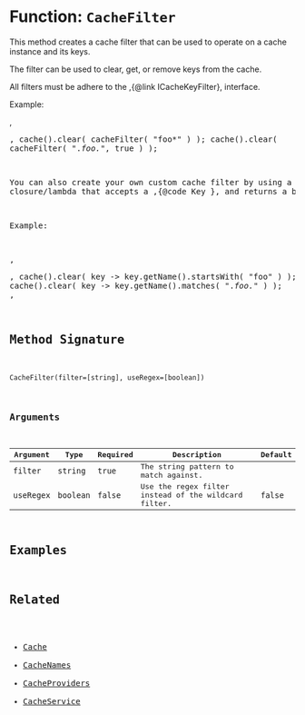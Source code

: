 [comment]: # (Note: This documentation is generated dynamically in the build process.  To modify the contents, change the javadoc on the _invoke method of the BIF class)

# Function: `CacheFilter`

This method creates a cache filter that can be used to operate on a cache instance and its keys.

The filter can be used to clear, get, or remove keys from the cache.

 All filters must be adhere to the ,{@link ICacheKeyFilter}, interface.

 Example:

 ,<pre>,
 cache().clear( cacheFilter( "foo*" ) );
 cache().clear( cacheFilter( ".*foo.*", true ) );

 You can also create your own custom cache filter by using a closure/lambda that
 accepts a ,{@code
 Key
 }, and returns a boolean.

 Example:

 ,<pre>,
 cache().clear( key -> key.getName().startsWith( "foo" ) );
 cache().clear( key -> key.getName().matches( ".*foo.*" ) );
 ,</pre>

## Method Signature

```
CacheFilter(filter=[string], useRegex=[boolean])
```

### Arguments


| Argument | Type | Required | Description | Default |
|----------|------|----------|-------------|---------|
| `filter` | `string` | `true` | The string pattern to match against. |  |
| `useRegex` | `boolean` | `false` | Use the regex filter instead of the wildcard filter. | `false` |

## Examples



## Related

  * [Cache](./Cache.md)
  * [CacheNames](./CacheNames.md)
  * [CacheProviders](./CacheProviders.md)
  * [CacheService](./CacheService.md)
